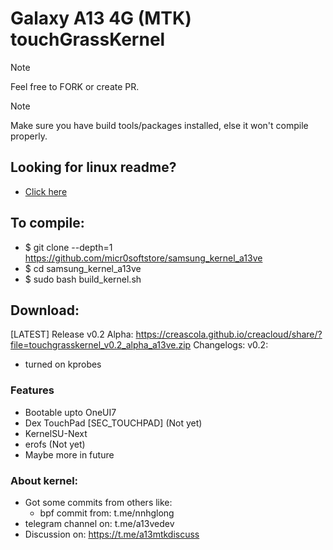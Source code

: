 # Galaxy A13 4G (MTK) touchGrassKernel

> [!NOTE]
> Feel free to FORK or create PR.

> [!NOTE]
> Make sure you have build tools/packages installed, else it won't compile properly.

## Looking for linux readme?
- [Click here](https://github.com/micr0softstore/samsung_kernel_a13ve/blob/OneUI7/README)

## To compile:
- $ git clone --depth=1 https://github.com/micr0softstore/samsung_kernel_a13ve
- $ cd samsung_kernel_a13ve
- $ sudo bash build_kernel.sh

## Download:
[LATEST] Release v0.2 Alpha:
https://creascola.github.io/creacloud/share/?file=touchgrasskernel_v0.2_alpha_a13ve.zip
Changelogs:
v0.2:
- turned on kprobes

### Features
- Bootable upto OneUI7
- Dex TouchPad [SEC_TOUCHPAD] (Not yet)
- KernelSU-Next
- erofs (Not yet)
- Maybe more in future

### About kernel:
- Got some commits from others like:
  - bpf commit from: t.me/nnhglong
- telegram channel on: t.me/a13vedev
- Discussion on: https://t.me/a13mtkdiscuss
